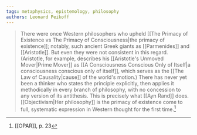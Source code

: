 ```yaml
---
tags: metaphysics, epistemology, philosophy
authors: Leonard Peikoff
---
```


>There were once Western philosophers who upheld [[The Primacy of Existence vs The Primacy of Consciousness|the primacy of existence]]; notably, such ancient Greek giants as [[Parmenides]] and [[Aristotle]]. But even they were not consistent in this regard. (Aristotle, for example, describes his [[Aristotle's Unmoved Mover|Prime Mover]] as [[A Consciousness Conscious Only of Itself|a consciousness conscious only of itself]], which serves as the [[The Law of Causality|cause]] of the world's motion.) There has never yet been a thinker who states the principle explicitly, then applies it methodically in every branch of philosophy, with no concession to any version of its antithesis. This is precisely what [[Ayn Rand]] does. [[Objectivism|Her philosophy]] is the primacy of existence come to full, systematic expression in Western thought for the first time.[^1]

[^1]: [[OPAR]], p. 23